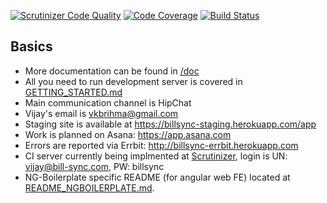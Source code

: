 
[![Scrutinizer Code Quality](https://scrutinizer-ci.com/g/vkbrihma/BillSyncV7/badges/quality-score.png?b=master&s=958f4d9a0c39ea9a63a66765924b7ee590f72689)](https://scrutinizer-ci.com/g/vkbrihma/BillSyncV7/?branch=master)
[![Code Coverage](https://scrutinizer-ci.com/g/vkbrihma/BillSyncV7/badges/coverage.png?b=master&s=597dfef23f74460d95183df7920da199e6cea81b)](https://scrutinizer-ci.com/g/vkbrihma/BillSyncV7/?branch=master)
[![Build Status](https://scrutinizer-ci.com/g/vkbrihma/BillSyncV7/badges/build.png?b=master&s=e7f63459f08f95790d5a39acd2b8d1348398f95c)](https://scrutinizer-ci.com/g/vkbrihma/BillSyncV7/build-status/master)

Basics
------------



* More documentation can be found in [/doc](https://github.com/vkbrihma/BillSyncV7/tree/master/doc)
* All you need to run development server is covered in
[GETTING_STARTED.md](https://github.com/vkbrihma/BillSyncV7/blob/master/doc/GETTING_STARTED.md)
* Main communication channel is HipChat
* Vijay's email is vkbrihma@gmail.com
* Staging site is available at https://billsync-staging.herokuapp.com/app
* Work is planned on Asana: https://app.asana.com
* Errors are reported via Errbit: http://billsync-errbit.herokuapp.com
* CI server currently being implmented at [Scrutinizer](https://scrutinizer-ci.com/g/vkbrihma/BillSyncV7/inspections), login is UN: vijay@bill-sync.com, PW: billsync
* NG-Boilerplate specific README (for angular web FE) located at
[README_NGBOILERPLATE.md](https://github.com/vkbrihma/BillSyncV7/blob/master/doc/README_NGBOILERPLATE.md).
